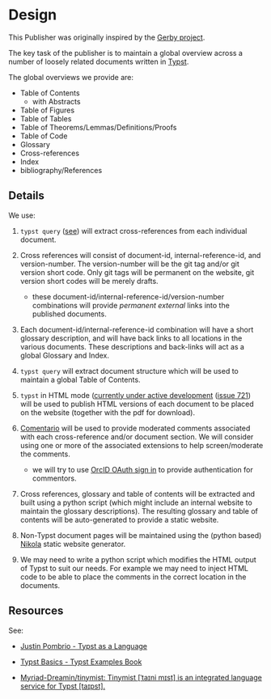 # Design

This Publisher was originally inspired by the [Gerby
project](https://gerby-project.github.io/).

The key task of the publisher is to maintain a global overview across a
number of loosely related documents written in
[Typst](https://typst.app/).

The global overviews we provide are:

- Table of Contents
  - with Abstracts
- Table of Figures
- Table of Tables
- Table of Theorems/Lemmas/Definitions/Proofs
- Table of Code
- Glossary
- Cross-references
- Index
- bibliography/References

## Details

We use:

1. `typst query` ([see](https://typst.app/docs/reference/introspection/))
   will extract cross-references from each individual document.

2. Cross references will consist of document-id, internal-reference-id,
   and version-number. The version-number will be the git tag and/or git
   version short code. Only git tags will be permanent on the website, git
   version short codes will be merely drafts.

   - these document-id/internal-reference-id/version-number combinations
     will provide *permanent* *external* links into the published documents.

3. Each document-id/internal-reference-id combination will have a short
   glossary description, and will have back links to all locations in the
   various documents. These descriptions and back-links will act as a
   global Glossary and Index.

4. `typst query` will extract document structure which will be used to
   maintain a global Table of Contents.

5. `typst` in HTML mode ([currently under active
   development](https://github.com/typst/typst/issues/5512) ([issue
   721](https://github.com/typst/typst/issues/721)) will be used to
   publish HTML versions of each document to be placed on the website
   (together with the pdf for download).

6. [Comentario](https://comentario.app/en/) will be used to provide
   moderated comments associated with each cross-reference and/or document
   section. We will consider using one or more of the associated
   extensions to help screen/moderate the comments.

   - we will try to use [OrcID OAuth sign
     in](https://info.orcid.org/documentation/integration-guide/orcid-oauth-sign-in-guidelines/)
     to provide authentication for commentors.

7. Cross references, glossary and table of contents will be extracted and
   built using a python script (which might include an internal website to
   maintain the glossary descriptions). The resulting glossary and table
   of contents will be auto-generated to provide a static website.

8. Non-Typst document pages will be maintained using the (python based)
   [Nikola](https://getnikola.com/) static website generator.

9. We may need to write a python script which modifies the HTML output of
   Typst to suit our needs. For example we may need to inject HTML code to
   be able to place the comments in the correct location in the documents.


## Resources

See:

- [Justin Pombrio - Typst as a
  Language](https://justinpombrio.net/2024/11/30/typst.html)

- [Typst Basics - Typst Examples
  Book](https://sitandr.github.io/typst-examples-book/book/basics/)

- [Myriad-Dreamin/tinymist: Tinymist [ˈtaɪni mɪst] is an integrated
  language service for Typst
  [taɪpst].](https://github.com/Myriad-Dreamin/tinymist)

